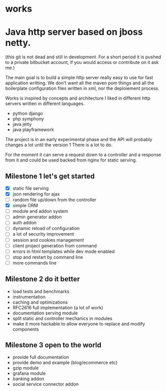 # works 
# Java http server based on jboss netty.

(this git is not dead and still in development. For a short period it is pushed to a private bitbucket account, if you would access or contribute on it ask me.)

The main goal is to build a simple http server really easy to use for fast application writting. We don't want all the maven pom things and all the boilerplate configuration files written in xml, nor the deploiement process. 

Works is inspired by concepts and architecture I liked in different http servers written in different languages.
* python django
* php symphony
* java jetty
* java playframework

The project is in an early experimental phase and the API will probably changes a lot until the version 1
There is a lot to do.

For the moment it can serve a request down to a controller and a response from it and could be used backed from nginx for static serving.



## Milestone 1 let's get started
- [x] static file serving 
- [x] json rendering for ajax
- [ ] random file up/down from the controller
- [x] simple ORM
- [ ] module and addon system
- [ ] admin generator addon
- [ ] auth addon
- [ ] dynamic reload of configuration
- [ ] a lot of security improvement
- [ ] session and cookies management
- [ ] client project generation from command
- [ ] errors in html templates while dev mode enabled
- [ ] stop and restart by command line
- [ ] more commands line

## Milestone 2 do it better
* load tests and benchmarks
* instrumentation
* caching and optimizations
* RFC2616 full implementation (a lot of work)
* documentation serving module
* split static and controller mechanics in modules
* make it more hackable to allow everyone to replace and modify components


## Milestone 3 open to the world
* provide full documentation 
* provide demo and example (blog/ecommerce etc)
* gzip module
* grafana module
* banking addon
* social service connector addon


 

